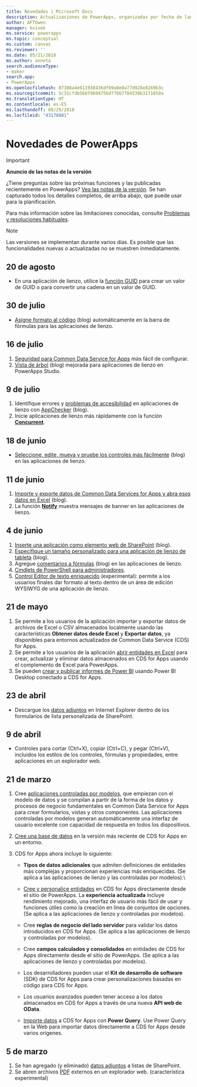```yaml
---
title: Novedades | Microsoft Docs
description: Actualizaciones de PowerApps, organizadas por fecha de lanzamiento
author: AFTOwen
manager: kvivek
ms.service: powerapps
ms.topic: conceptual
ms.custom: canvas
ms.reviewer: ''
ms.date: 05/21/2018
ms.author: anneta
search.audienceType:
- maker
search.app:
- PowerApps
ms.openlocfilehash: 07308a4e611938436df69a0e0a77d928e8269b3c
ms.sourcegitcommit: 5c31cfdb568f9604756d77667784530b3171650a
ms.translationtype: HT
ms.contentlocale: es-ES
ms.lasthandoff: 08/29/2018
ms.locfileid: "43178881"
---
```

# <a name="whats-new-in-powerapps"></a>Novedades de PowerApps

> [!IMPORTANT]
>
> **Anuncio de las notas de la versión**
>
> ¿Tiene preguntas sobre las próximas funciones y las publicadas recientemente en PowerApps?
>[Vea las notas de la versión](https://docs.microsoft.com/business-applications-release-notes/april18/powerapps/overview). Se han capturado todos los detalles completos, de arriba abajo, que puede usar para la planificación.

Para más información sobre las limitaciones conocidas, consulte [Problemas y resoluciones habituales](common-issues-and-resolutions.md).

> [!NOTE]
> Las versiones se implementan durante varios días. Es posible que las funcionalidades nuevas o actualizadas no se muestren inmediatamente.

## <a name="august-20"></a>20 de agosto
* En una aplicación de lienzo, utilice la [función GUID](functions/function-guid.md) para crear un valor de GUID o para convertir una cadena en un valor de GUID.

## <a name="july-30"></a>30 de julio

* [Asigne formato al código](https://powerapps.microsoft.com/en-us/blog/automatically-format-your-formula/) (blog) automáticamente en la barra de fórmulas para las aplicaciones de lienzo.

## <a name="july-16"></a>16 de julio

1. [Seguridad para Common Data Service for Apps](share-app.md##manage-entity-permissions) más fácil de configurar.
2. [Vista de árbol](https://powerapps.microsoft.com/blog/tree-view-now-even-better-with-expand-all-collapse-all-and-more/) (blog) mejorada para aplicaciones de lienzo en PowerApps Studio.

## <a name="july-9"></a>9 de julio

1. Identifique errores y [problemas de accesibilidad](accessibility-checker.md) en aplicaciones de lienzo con [AppChecker](https://powerapps.microsoft.com/blog/new-app-checker-helps-you-fix-errors-and-make-accessible-apps/) (blog).
2. Inicie aplicaciones de lienzo más rápidamente con la función [**Concurrent**](functions/function-concurrent.md).

## <a name="june-18"></a>18 de junio

* [Seleccione, edite, mueva y pruebe los controles más fácilmente](https://powerapps.microsoft.com/blog/say-goodbye-to-miss-clicks-on-the-canvas/) (blog) en las aplicaciones de lienzo.

## <a name="june-11"></a>11 de junio

1. [Importe y exporte datos de Common Data Services for Apps y abra esos datos en Excel](https://powerapps.microsoft.com/blog/cds-for-apps-excel-importexport/) (blog).
1. La función [**Notify**](functions/function-showerror.md) muestra mensajes de banner en las aplicaciones de lienzo.

## <a name="june-4"></a>4 de junio

1. [Inserte una aplicación como elemento web de SharePoint](https://powerapps.microsoft.com/blog/embedding-powerapps-in-office-and-beyond/) (blog).
1. [Especifique un tamaño personalizado para una aplicación de lienzo de tableta](https://powerapps.microsoft.com/blog/embedding-powerapps-in-office-and-beyond/) (blog).
1. Agregue [comentarios a fórmulas](https://powerapps.microsoft.com/blog/comment-your-powerapps-code/) (blog) en las aplicaciones de lienzo.
1. [Cmdlets de PowerShell para administradores](https://docs.microsoft.com/powerapps/administrator/powerapps-powershell).
1. [Control Editor de texto enriquecido](controls/control-richtexteditor.md) (experimental): permite a los usuarios finales dar formato al texto dentro de un área de edición WYSIWYG de una aplicación de lienzo.

## <a name="may-21"></a>21 de mayo

1. Se permite a los usuarios de la aplicación importar y exportar datos de archivos de Excel o CSV almacenados localmente usando las características **Obtener datos desde Excel** y **Exportar datos**, ya disponibles para entornos actualizados de Common Data Service (CDS) for Apps. 
1. Se permite a los usuarios de la aplicación [abrir entidades en Excel](../common-data-service/data-platform-excel-addin.md) para crear, actualizar y eliminar datos almacenados en CDS for Apps usando el complemento de Excel para PowerApps. 
1. Se pueden [crear y publicar informes de Power BI](../common-data-service/data-platform-powerbi-connector.md) usando Power BI Desktop conectado a CDS for Apps.

## <a name="april-23"></a>23 de abril

* Descargue los [datos adjuntos](controls/control-attachments.md) en Internet Explorer dentro de los formularios de lista personalizada de SharePoint.

## <a name="april-9"></a>9 de abril

* Controles para cortar (Ctrl+X), copiar (Ctrl+C), y pegar (Ctrl+V), incluidos los estilos de los controles, fórmulas y propiedades, entre aplicaciones en un explorador web.

## <a name="march-21"></a>21 de marzo

1. Cree [aplicaciones controladas por modelos](../model-driven-apps/model-driven-app-overview.md), que empiezan con el modelo de datos y se compilan a partir de la forma de los datos y procesos de negocio fundamentales en Common Data Service for Apps para crear formularios, vistas y otros componentes. Las aplicaciones controladas por modelos generan automáticamente una interfaz de usuario excelente con capacidad de respuesta en todos los dispositivos.
2. [Cree una base de datos](../../administrator/create-database.md) en la versión más reciente de CDS for Apps en un entorno.
3. CDS for Apps ahora incluye lo siguiente:

    * **Tipos de datos adicionales** que admiten definiciones de entidades más complejas y proporcionan experiencias más enriquecidas. (Se aplica a las aplicaciones de lienzo y las controladas por modelos).\

    * [Cree y personalice entidades](../common-data-service/data-platform-create-entity.md) en CDS for Apps directamente desde el sitio de PowerApps. La **experiencia actualizada** incluye rendimiento mejorado, una interfaz de usuario más fácil de usar y funciones útiles como la creación en línea de conjuntos de opciones. (Se aplica a las aplicaciones de lienzo y controladas por modelos).
    * Cree **reglas de negocio del lado servidor** para validar los datos introducidos en CDS for Apps. (Se aplica a las aplicaciones de lienzo y controladas por modelos).
    * Cree **campos calculados y consolidados** en entidades de CDS for Apps directamente desde el sitio de PowerApps. (Se aplica a las aplicaciones de lienzo y controladas por modelos).  
    * Los desarrolladores pueden usar el **Kit de desarrollo de software** (SDK) de CDS for Apps para crear personalizaciones basadas en código para CDS for Apps.
    * Los usuarios avanzados pueden tener acceso a los datos almacenados en CDS for Apps a través de una nueva **API web de OData**.
    * [Importe datos](../common-data-service/data-platform-cds-newentity-pq.md) a CDS for Apps con **Power Query**. Use Power Query en la Web para importar datos directamente a CDS for Apps desde varios orígenes.

## <a name="march-5"></a>5 de marzo

1. Se han agregado (y eliminado) [datos adjuntos](controls/control-attachments.md) a listas de SharePoint.
2. Se abren archivos [PDF](controls/control-pdf-viewer.md) externos en un explorador web. (característica experimental)
